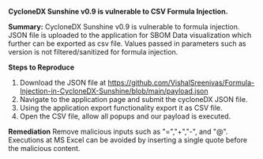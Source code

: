 **CycloneDX Sunshine v0.9 is vulnerable to CSV Formula Injection.**

**Summary:**
CycloneDX Sunshine v0.9 is vulnerable to formula injection.  JSON file is uploaded to the application for SBOM Data visualization which further can be exported as csv file.  Values passed in parameters such as version is not filtered/sanitized for formula injection.

**Steps to Reproduce**
1. Download the JSON file at https://github.com/VishalSreenivas/Formula-Injection-in-CycloneDX-Sunshine/blob/main/payload.json
2. Navigate to the application page and submit the cycloneDX JSON file.
3. Using the application export functionality export it as CSV file.
4. Open the CSV file, allow all popups and our payload is executed.

**Remediation**
Remove malicious inputs such as "=","+","-", and "@".  Executions at MS Excel can be avoided by inserting a single quote before the malicious content.

